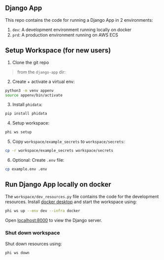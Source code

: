 ## Django App

This repo contains the code for running a Django App in 2 environments:

1. `dev`: A development environment running locally on docker
2. `prd`: A production environment running on AWS ECS

## Setup Workspace (for new users)

1. Clone the git repo

> from the `django-app` dir:

2. Create + activate a virtual env:

```sh
python3 -m venv appenv
source appenv/bin/activate
```

3. Install `phidata`:

```sh
pip install phidata
```

4. Setup workspace:

```sh
phi ws setup
```

5. Copy `workspace/example_secrets` to `workspace/secrets`:

```sh
cp -r workspace/example_secrets workspace/secrets
```

6. Optional: Create `.env` file:

```sh
cp example.env .env
```

## Run Django App locally on docker

The `workspace/dev_resources.py` file contains the code for the development resources. Install [docker desktop](https://www.docker.com/products/docker-desktop) and start the workspace using:

```sh
phi ws up --env dev --infra docker
```

Open [localhost:8000](http://localhost:8000) to view the Django server.

### Shut down workspace

Shut down resources using:

```sh
phi ws down
```

